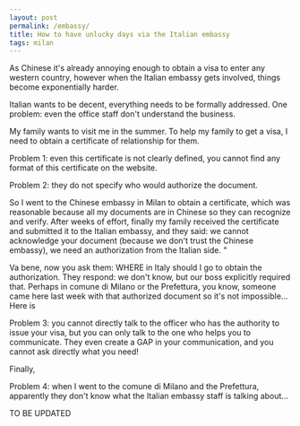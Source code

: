 ```yaml
---
layout: post  
permalink: /embassy/  
title: How to have unlucky days via the Italian embassy
tags: milan  
---
```


As Chinese it's already annoying enough to obtain a visa to enter any western country, however when the Italian embassy gets involved, things become exponentially harder.

Italian wants to be decent, everything needs to be formally addressed. One problem: even the office staff don't understand the business.

My family wants to visit me in the summer. To help my family to get a visa, I need to obtain a certificate of relationship for them. 

Problem 1: even this certificate is not clearly defined, you cannot find any format of this certificate on the website.

Problem 2: they do not specify who would authorize the document.

So I went to the Chinese embassy in Milan to obtain a certificate, which was reasonable because all my documents are in Chinese so they can recognize and verify. After weeks of effort, finally my family received the certificate and submitted it to the Italian embassy, and they said: we cannot acknowledge your document (because we don't trust the Chinese embassy), we need an authorization from the Italian side. "

Va bene, now you ask them: WHERE in Italy should I go to obtain the authorization. They respond: we don't know, but our boss explicitly required that. Perhaps in comune di Milano or the Prefettura, you know, someone came here last week with that authorized document so it's not impossible... Here is

Problem 3: you cannot directly talk to the officer who has the authority to issue your visa, but you can only talk to the one who helps you to communicate. They even create a GAP in your communication, and you cannot ask directly what you need!

Finally,

Problem 4: when I went to the comune di Milano and the Prefettura, apparently they don't know what the Italian embassy staff is talking about...




TO BE UPDATED